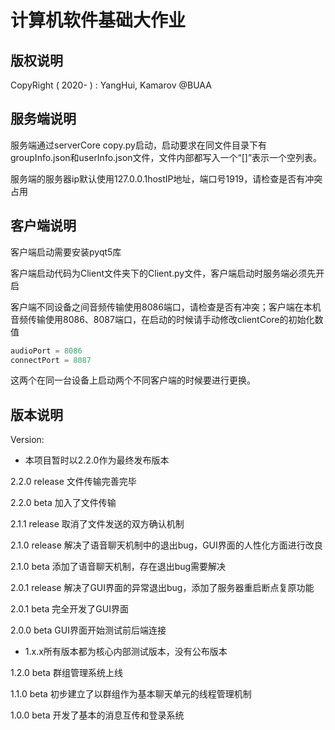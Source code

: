 # 计算机软件基础大作业

## 版权说明

CopyRight ( 2020- ) : YangHui, Kamarov  @BUAA

## 服务端说明

服务端通过serverCore copy.py启动，启动要求在同文件目录下有groupInfo.json和userInfo.json文件，文件内部都写入一个“[]”表示一个空列表。

服务端的服务器ip默认使用127.0.0.1hostIP地址，端口号1919，请检查是否有冲突占用

## 客户端说明

客户端启动需要安装pyqt5库

客户端启动代码为Client文件夹下的Client.py文件，客户端启动时服务端必须先开启

客户端不同设备之间音频传输使用8086端口，请检查是否有冲突；客户端在本机音频传输使用8086、8087端口，在启动的时候请手动修改clientCore的初始化数值

~~~python
audioPort = 8086
connectPort = 8087
~~~

这两个在同一台设备上启动两个不同客户端的时候要进行更换。

## 版本说明

Version:

* 本项目暂时以2.2.0作为最终发布版本

2.2.0 release 文件传输完善完毕

2.2.0 beta 加入了文件传输

2.1.1 release 取消了文件发送的双方确认机制

2.1.0 release 解决了语音聊天机制中的退出bug，GUI界面的人性化方面进行改良

2.1.0 beta 添加了语音聊天机制，存在退出bug需要解决

2.0.1 release 解决了GUI界面的异常退出bug，添加了服务器重启断点复原功能

2.0.1 beta 完全开发了GUI界面

2.0.0 beta GUI界面开始测试前后端连接

* 1.x.x所有版本都为核心内部测试版本，没有公布版本

1.2.0 beta 群组管理系统上线

1.1.0 beta 初步建立了以群组作为基本聊天单元的线程管理机制

1.0.0 beta 开发了基本的消息互传和登录系统
